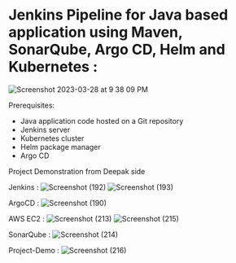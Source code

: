 # Jenkins Pipeline for Java based application using Maven, SonarQube, Argo CD, Helm and Kubernetes : 

![Screenshot 2023-03-28 at 9 38 09 PM](https://user-images.githubusercontent.com/43399466/228301952-abc02ca2-9942-4a67-8293-f76647b6f9d8.png)

Prerequisites:
   -  Java application code hosted on a Git repository
   -  Jenkins server
   -  Kubernetes cluster
   -  Helm package manager
   -  Argo CD

Project Demonstration from Deepak side 

Jenkins :
![Screenshot (192)](https://github.com/user-attachments/assets/840f7e91-5f78-4491-b034-12886bc4e513)
![Screenshot (193)](https://github.com/user-attachments/assets/adf94832-2693-4461-a54c-1fbe0a42d8e2)

ArgoCD : 
![Screenshot (190)](https://github.com/user-attachments/assets/266ab49c-64af-4bf1-8599-f64773b0f785)

AWS EC2 : 
![Screenshot (213)](https://github.com/user-attachments/assets/193deb58-d598-42a6-8287-5bc9ccafdb5d)
![Screenshot (215)](https://github.com/user-attachments/assets/8e7f430d-eac2-4af0-88e6-957ab2e10b9c)

SonarQube : 
![Screenshot (214)](https://github.com/user-attachments/assets/f886dcb7-1959-425c-b0dc-e04b4e72390a)

Project-Demo : 
![Screenshot (216)](https://github.com/user-attachments/assets/812f396b-4227-440f-8917-3dff11b31ac9)




